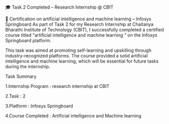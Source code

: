 🎓 Task 2 Completed – Research Internship @ CBIT

📘 Certification on artificial intelligence and machine learning – Infosys Springboard
As part of Task 2 for my Research Internship at Chaitanya Bharathi Institute of Technology (CBIT), I successfully completed a certified course titled "artificial intelligence and machine learning " on the Infosys Springboard platform.

This task was aimed at promoting self-learning and upskilling through industry-recognized platforms. The course provided a solid artificial intelligence and machine learning, which will be essential for future tasks during the internship.

Task Summary 

1.Internship Program : research internship at CBIT

2.Task : 2

3.Platform : Infosys Springboard

4.Course Completed : Artificial intelligence and Machine learning

